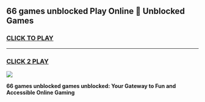 
## 66 games unblocked Play Online 👋 Unblocked Games
<h3>
<a href="https://premium.freeplayer.one?title=66_games_unblocked&ref=19F">CLICK TO PLAY</a></h3>
<hr>

<h3>
<a href="https://premium.freeplayer.one?title=66_games_unblocked&ref=19F">CLICK 2 PLAY</a>
  
</h3>

<a href="https://premium.freeplayer.one?title=66_games_unblocked&ref=19F"><img src="https://clearcache.store/games.png"></a>


**66 games unblocked games unblocked: Your Gateway to Fun and Accessible Online Gaming**
